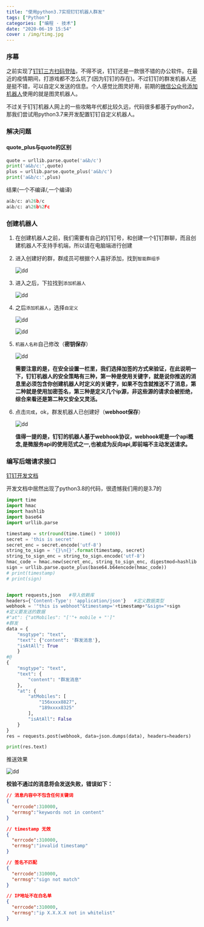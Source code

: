 ```yaml
---
title: "使用python3.7实现钉钉机器人群发"
tags: ["Python"]
categories: ["编程 · 技术"]
date: "2020-06-19 15:54"
cover : /img/timg.jpg
---
```


### 序幕

之前实现了[钉钉三方扫码登陆](https://www.sirxs.cn/2020/06/02/Blog/%E9%92%89%E9%92%89%E4%B8%89%E6%96%B9%E7%99%BB%E9%99%86/)，不得不说，钉钉还是一款很不错的办公软件。在最近的疫情期间，打游戏都不怎么坑了(因为钉钉的存在)。不过钉钉的群发机器人还是挺不错，可以自定义发送的信息。个人感觉比图灵好用，前期的[微信公众号添加机器人](https://www.sirxs.cn/2020/06/08/Live/%E5%BE%AE%E4%BF%A1%E5%85%AC%E4%BC%97%E5%8F%B7/)使用的就是图灵机器人。

不过关于钉钉机器人网上的一些攻略年代都比较久远，代码很多都基于python2，那我们尝试用python3.7来开发配置钉钉自定义机器人。

### 解决问题

#### quote_plus与quote的区别

```python
quote = urllib.parse.quote('a&b/c')
print('a&b/c:',quote)
plus = urllib.parse.quote_plus('a&b/c')
print('a&b/c:',plus)
```

结果(一个不编译/,一个编译)

```python
a&b/c: a%26b/c
a&b/c: a%26b%2Fc
```



### 创建机器人

1. 在创建机器人之前，我们需要有自己的钉钉号，和创建一个钉钉群聊，而且创建机器人不支持手机端，所以请在电脑端进行创建

2. 进入创建好的群，群成员可根据个人喜好添加，找到`智能群组手`

   ![dd](https://wangxs020202.gitee.io/images/note/dd1.png)

3. 进入之后，下拉找到`添加机器人`

   ![dd](https://wangxs020202.gitee.io/images/note/dd2.png)

4. 之后`添加机器人`，选择`自定义`

   ![dd](https://wangxs020202.gitee.io/images/note/dd3.png)

   ![dd](https://wangxs020202.gitee.io/images/note/dd4.png)

5. `机器人名称`自己修改（**密钥保存**）

   ![dd](https://wangxs020202.gitee.io/images/note/dd5.png)

   **需要注意的是，在安全设置一栏里，我们选择加签的方式来验证，在此说明一下，钉钉机器人的安全策略有三种，第一种是使用关键字，就是说你推送的消息里必须包含你创建机器人时定义的关键字，如果不包含就推送不了消息，第二种就是使用加密签名，第三种是定义几个ip源，非这些源的请求会被拒绝，综合来看还是第二种又安全又灵活。**

6. 点击`完成`，ok，群发机器人已创建好（**webhoot保存**）

   ![dd](https://wangxs020202.gitee.io/images/note/dd6.png)

   **值得一提的是，钉钉的机器人基于webhook协议，webhook呢是一个api概念,是微服务api的使用范式之一,也被成为反向api,即前端不主动发送请求。**

### 编写后端请求接口

[钉钉开发文档](https://ding-doc.dingtalk.com/doc#/serverapi2/qf2nxq)

开发文档中居然出现了python3.8的代码，很遗憾我们用的是3.7的

```python
import time
import hmac
import hashlib
import base64
import urllib.parse

timestamp = str(round(time.time() * 1000))
secret = 'this is secret'
secret_enc = secret.encode('utf-8')
string_to_sign = '{}\n{}'.format(timestamp, secret)
string_to_sign_enc = string_to_sign.encode('utf-8')
hmac_code = hmac.new(secret_enc, string_to_sign_enc, digestmod=hashlib.sha256).digest()
sign = urllib.parse.quote_plus(base64.b64encode(hmac_code))
# print(timestamp)
# print(sign)


import requests,json   #导入依赖库
headers={'Content-Type': 'application/json'}   #定义数据类型
webhook = '"this is webhoot"&timestamp='+timestamp+"&sign="+sign
#定义要发送的数据
#"at": {"atMobiles": "['"+ mobile + "']"
#群发
data = {
    "msgtype": "text",
    "text": {"content": '群发消息'},
    "isAtAll": True
	}
#@
{
    "msgtype": "text", 
    "text": {
        "content": "群发消息"
    }, 
    "at": {
        "atMobiles": [
            "156xxxx8827", 
            "189xxxx8325"
        ], 
        "isAtAll": False
    }
}
res = requests.post(webhook, data=json.dumps(data), headers=headers)   #发送post请求

print(res.text)
```

推送效果

![dd](https://wangxs020202.gitee.io/images/note/dd7.png)

**校验不通过的消息将会发送失败，错误如下：**

```json
// 消息内容中不包含任何关键词
{
  "errcode":310000,
  "errmsg":"keywords not in content"
}

// timestamp 无效
{
  "errcode":310000,
  "errmsg":"invalid timestamp"
}

// 签名不匹配
{
  "errcode":310000,
  "errmsg":"sign not match"
}

// IP地址不在白名单
{
  "errcode":310000,
  "errmsg":"ip X.X.X.X not in whitelist"
}
```